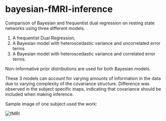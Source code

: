 # bayesian-fMRI-inference
Comparison of Bayesian and frequentist dual regression on resting state networks using three different models.
1. A frequentist Dual Regression,
2. A Bayesian model with heteroscedastic variance and uncorrelated error terms 
3. A Bayesian model with heteroscedastic variance and correlated error terms. 

Non-informative prior distributions are used for both Bayesian models. 

These 3 models can account for varying amounts of information in the data due to varying complexity of the covariance structure. Difference was observed in the subject specific maps, indicating that covariance should be included when making inference.

Sample image of one subject used the work:

![fMRI](https://user-images.githubusercontent.com/73787550/109378289-9fd58280-78d1-11eb-9b9d-cc4a08b5aaaa.png)

